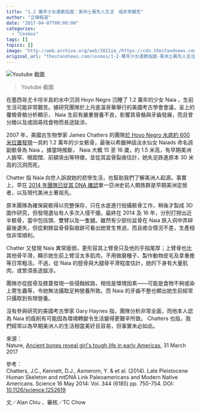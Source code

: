 ```yaml
---
title: "1.2 萬年少女遺骸指證：美洲土著先人生活　或非常艱苦"
author: "立場報道"
date: "2017-04-07T09:00:00"
categories:
  - "Cosmos"
tags: []
topics: []
image: "http://web.archive.org/web/2021im_/https://cdn.thestandnews.com/media/photos/cache/Screen20Shot202017-04-0620at206.08.4320PM2028229_Ww0QO_YLK2a_1200x0.png"
original_url: "thestandnews.com/cosmos/1-2-萬年少女遺骸指證-美洲土著先人生活-或非常艱苦"
---
```

![Youtube 截圖](http://web.archive.org/web/2021im_/https://cdn.thestandnews.com/media/photos/cache/Screen20Shot202017-04-0620at206.08.4320PM2028229_Ww0QO_YLK2a_1200x0.png)

> Youtube 截圖

在墨西哥尤卡坦半島的水中沉洞 Hoyo Negro 沉睡了 1.2 萬年的少女 Naia ，生前生活可能非常艱苦。據研究團隊於上月底溫哥華舉行的美國考古學會會議，呈上的覆檢骨骼分析顯示， Naia 生前有嚴重營養不良，影響其骨骼與牙齒發展，而且曾分娩以及或因尋找食物而長途跋涉。

2007 年，美國古生物學家 James Chatters 的團隊[於 Hoyo Negro 水底約 600 米位置發現](../../cosmos/%E5%A2%A8%E8%A5%BF%E5%93%A5%E6%B5%B7%E5%BA%95%E7%99%BC%E7%8F%BE%E7%BE%8E%E6%B4%B2%E5%9C%9F%E8%91%97%E5%85%88%E4%BA%BA/)一具約 1.2 萬年的少女骸骨，最後以希臘神話淡水仙女 Naiads 命名該副骸骨為 Naia 。據當時推斷， Naia 大概 15 至 16 歲，約 1.5 米高，有早期美洲人臉窄、眼距闊、前額突出等特徵，並從其盆骨裂痕估計，她失足跌進原本 30 米高的沉洞而死。

Chatter 指 Naia 向世人訴說她的悲慘生活，也幫助我們了解美洲人起源。事實上，早在 [2014 年團隊已從其 DNA 確認](http://web.archive.org/web/20210628232912/http://www.sciencemag.org/content/344/6185/750.short)單一亞洲史前人類族群是早期美洲定居者，以及現代美洲土著祖先。

原本團隊為確保屍骸得以完整保存，只在水底進行拍攝骸骨工作，稍後才製成 3D 圖作研究，但發現遺址有人多次入侵干擾。最終在 2014 及 16 年，分別打撈出近半骸骨，當中包括頭、雙臂以及一隻腿。雖然有少部份盆骨在 Naia 跌入洞中弄碎最後遺失，但從剩餘盆骨骨裂痕跡可看出她曾生育過，而且癒合情況不差，生產相信非常順利。

Chatter 又發現 Naia 異常瘦弱，更形容其上臂骨只及他的手指尾厚；上臂骨也比其他骨平滑，顯示她生前上臂沒太多肌肉，不用做磨種子、製作動物皮毛及拿重擔等日常粗活。不過，從 Naia 的脛骨與大腿骨平滑程度估計，她的下身有大量肌肉，或曾須長途跋涉。

團隊亦從脛骨及膝蓋發現一些侵蝕紋路，相信是環境因素——可能是食物不夠或染上寄生蟲等，令她無法攝取足夠營養所致。而 Naia 的牙齒不整也顯出她生前經常只攝取到有限營養。

沒有參與研究的美國考古學家 Gary Haynes 指，團隊分析非常全面，而他本人認為 Naia 的瘦削有可能因為環境轉變令生活變得更艱辛所致。 Chatters 也指，我們經常以為早期美洲人的生活相當美好且容易，但事實未必如此。

來源：  
Nature, [Ancient bones reveal girl's tough life in early Americas](http://web.archive.org/web/20210628232912/http://www.nature.com/news/ancient-bones-reveal-girl-s-tough-life-in-early-americas-1.21753), 31 March 2017

參考：  
Chatters, J.C., Kennett, D.J., Asmerom, Y. & et al. (2014). Late Pleistocene Human Skeleton and mtDNA Link Paleoamericans and Modern Native Americans. Science 16 May 2014: Vol. 344 (6185) pp. 750-754. DOI: [10.1126/science.1252619](http://web.archive.org/web/20210628232912/http://www.sciencemag.org/content/344/6185/750.short)

文／Alan Chiu 、審核／TC Chow
